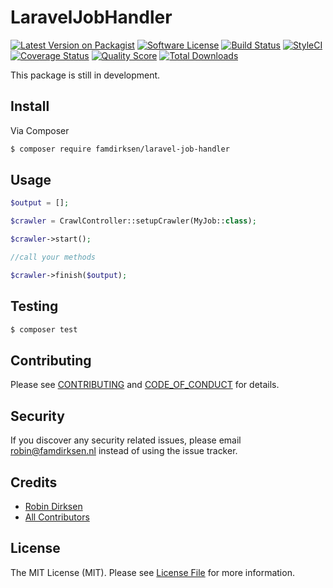 # LaravelJobHandler

[![Latest Version on Packagist][ico-version]][link-packagist]
[![Software License][ico-license]](LICENSE.md)
[![Build Status][ico-travis]][link-travis]
[![StyleCI][ico-styleci]][link-styleci]
[![Coverage Status][ico-scrutinizer]][link-scrutinizer]
[![Quality Score][ico-code-quality]][link-code-quality]
[![Total Downloads][ico-downloads]][link-downloads]

This package is still in development.

## Install

Via Composer

``` bash
$ composer require famdirksen/laravel-job-handler
```

## Usage

``` php
$output = [];

$crawler = CrawlController::setupCrawler(MyJob::class);

$crawler->start();

//call your methods

$crawler->finish($output);
```

## Testing

``` bash
$ composer test
```

## Contributing

Please see [CONTRIBUTING](CONTRIBUTING.md) and [CODE_OF_CONDUCT](CODE_OF_CONDUCT.md) for details.

## Security

If you discover any security related issues, please email robin@famdirksen.nl instead of using the issue tracker.

## Credits

- [Robin Dirksen][link-author]
- [All Contributors][link-contributors]

## License

The MIT License (MIT). Please see [License File](LICENSE.md) for more information.

[ico-styleci]: https://github.styleci.io/repos/143735844/shield
[ico-version]: https://img.shields.io/packagist/v/famdirksen/laravel-job-handler.svg?style=flat-square
[ico-license]: https://img.shields.io/badge/license-MIT-brightgreen.svg?style=flat-square
[ico-travis]: https://img.shields.io/travis/Famdirksen/LaravelJobHandler/master.svg?style=flat-square
[ico-scrutinizer]: https://img.shields.io/scrutinizer/coverage/g/Famdirksen/LaravelJobHandler.svg?style=flat-square
[ico-code-quality]: https://img.shields.io/scrutinizer/g/Famdirksen/LaravelJobHandler.svg?style=flat-square
[ico-downloads]: https://img.shields.io/packagist/dt/famdirksen/laravel-job-handler.svg?style=flat-square

[link-styleci]: https://github.styleci.io/repos/143735844
[link-packagist]: https://packagist.org/packages/famdirksen/laravel-job-handler
[link-travis]: https://travis-ci.org/Famdirksen/LaravelJobHandler
[link-scrutinizer]: https://scrutinizer-ci.com/g/Famdirksen/LaravelJobHandler/code-structure
[link-code-quality]: https://scrutinizer-ci.com/g/Famdirksen/LaravelJobHandler
[link-downloads]: https://packagist.org/packages/famdirksen/laravel-job-handler
[link-author]: https://github.com/robindirksen1
[link-contributors]: ../../contributors
